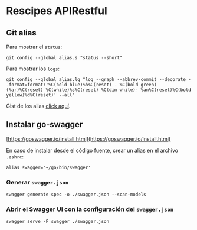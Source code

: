 # Rescipes APIRestful

## Git alias

Para mostrar el `status`:

```console
git config --global alias.s "status --short"
```

Para mostrar los `logs`:

```console
git config --global alias.lg "log --graph --abbrev-commit --decorate --format=format:'%C(bold blue)%h%C(reset) - %C(bold green)(%ar)%C(reset) %C(white)%s%C(reset) %C(dim white)- %an%C(reset)%C(bold yellow)%d%C(reset)' --all"
```

Gist de los alias [click aquí](https://gist.github.com/Klerith/0acf18bbece7923bcac55edb71b03c2b).

## Instalar go-swagger

[https://goswagger.io/install.html](https://goswagger.io/install.html)

En caso de instalar desde el código fuente, crear un alias en el archivo `.zshrc`:

```console
alias swagger='~/go/bin/swagger'
```

### Generar `swagger.json`

```console
swagger generate spec -o ./swagger.json --scan-models
```

### Abrir el Swagger UI con la configuración del `swagger.json`

```console
swagger serve -F swagger ./swagger.json
```